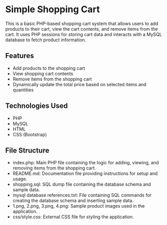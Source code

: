 # Simple Shopping Cart

This is a basic PHP-based shopping cart system that allows users to add products to their cart, view the cart contents, and remove items from the cart. It uses PHP sessions for storing cart data and interacts with a MySQL database to fetch product information.

## Features

- Add products to the shopping cart
- View shopping cart contents
- Remove items from the shopping cart
- Dynamically update the total price based on selected items and quantities

## Technologies Used

- PHP
- MySQL
- HTML
- CSS (Bootstrap)

## File Structure

- index.php: Main PHP file containing the logic for adding, viewing, and removing items from the shopping cart.
- README.md: Documentation file providing instructions for setup and usage.
- shopping.sql: SQL dump file containing the database schema and sample data.
- mysql database references.txt: File containing SQL commands for creating the database schema and inserting sample data.
- 1.png, 2.png, 3.png, 4.png: Sample product images used in the application.
- css/style.css: External CSS file for styling the application.


